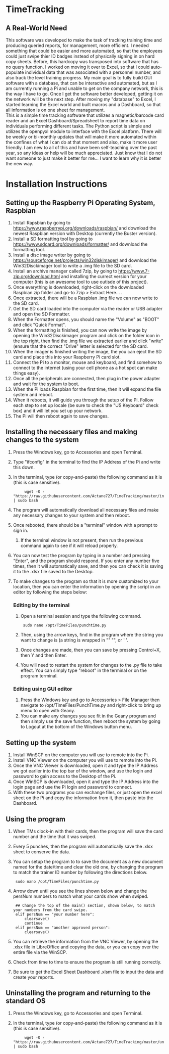 # TimeTracking

## A Real-World Need
This software was developed to make the task of tracking training time and producing queried reports, for management, more efficient.  I needed something that could be easier and more automated, so that the employees could just swipe thier ID badges instead of physically signing in on hard copy sheets.  Before, this hardcopy was transposed into software that has no query function.  I worked on moving it over to Excel, so that I could auto-populate individual data that was associated with a personnel number, and also track the level training progress.  My main goal is to fully build GUI software with a database, that can be interactive and automated, but as I am currently running a Pi and unable to get on the company network, this is the way I have to go. Once I get the software better developed, getting it on the network will be the next step. After moving my "database" to Excel, I started learning the Excel world and built macros and a Dashboard, so that all information is on one sheet for management.  
This is a simple time tracking software that utilizes a magnetic/barcode card reader and an Excel Dashboard/Spreadsheet to report time data on individuals performing different tasks.  The Python script is simple and utilizes the openpyxl module to interface with the Excel platform.
There will be weekly or bi-monthly updates that will make it more automated within the confines of what I can do at that moment and also, make it more user friendly.
I am new to all of this and have been self-teaching over the past year, so any ideas or help will be much appreciated.  Just know that I do not want someone to just make it better for me... I want to learn why it is better the new way.


# Installation Instructions

## Setting up the Raspberry Pi Operating System, Raspbian

1. Install Rapsbian by going to https://www.raspberrypi.org/downloads/raspbian/ and download the newest Raspbian version with Desktop (currently the Buster version).
2. Install a SD formatting tool by going to https://www.sdcard.org/downloads/formatter/ and download the formatting tool.
3. Install a disc image writer by going to https://sourceforge.net/projects/win32diskimager/ and download the Win32Disckimager tool to write a .img file to the SD card.
4. Install an archive manager called 7zip, by going to https://www.7-zip.org/download.html and installing the currect version for your computer (this is an awesome tool to use outisde of this project).
5. Once everything is downloaded, right-click on the downloaded Raspbian zip folder and go-to 7zip > Extract Here... .
6. Once extracted, there will be a Raspbian .img file we can now write to the SD card.
7. Get the SD card loaded into the computer via the reader or USB adapter and open the SD Formatter.
8. When the Formatter opens, you should name the "Volume" as "BOOT" and click "Quick Format".
9. When the formatting is finished, you can now write the image by opening the Win32Disckimager program and click on the folder icon in the top right, then find the .img file we extracted earlier and click "write" (ensure that the correct "Drive" letter is selected for the SD card.
9. When the imager is finished writing the image, the you can eject the SD card and place this into your Raspberry Pi card slot.
10. Connect the Pi to a monitor, mouse and keyboard, and find somehow to connect to the internet (using your cell phone as a hot spot can make things easy).
11. Once all the peripherals are connected, then plug in the power adapter and wait for the system to boot.
12. When the Pi loads Raspbian for the first time, then it will expand the file  system and reboot.
13. When it reboots, it will guide you through the setup of the Pi.  Follow each step to set up locale (be sure to check the "US Keyboard" check box) and it will let you set up your network.
14. The Pi will then reboot again to save changes.

## Installing the necessary files and making changes to the system

1. Press the Windows key, go to Accessories and open Terminal.
2. Type "ifconfig" in the terminal to find the IP Address of the Pi and write this down.
3. In the terminal, type (or copy-and-paste) the following command as it is (this is case sensitive).

			wget -O - "https://raw.githubusercontent.com/Actane727/TimeTracking/master/install.sh" | sudo bash
			
4. The program will automatically download all necessary files and make any necessary changes to your system and then reboot.
5. Once rebooted, there should be a "terminal" window with a prompt to sign in.
	1. If the terminal window is not present, then run the previous command again to see if it will reload properly.
6. You can now test the program by typing in a number and pressing "Enter", and the program should respond.  If you enter any number five times, then it will automatically save, and then you can check it is saving it to the .xlsx file saved to the Desktop.
7. To make changes to the program so that it is more customized to your location, then you can enter the information by opening the script in an editor by following the steps below:
	
	### Editing by the terminal
	1. Open a terminal session and type the following command.
			
			sudo nano /opt/TimeFiles/punchtime.py
			
	2. Then, using the arrow keys, find in the program where the string you want to change is (a string is wrapped in "" "", or ' '.
	3. Once changes are made, then you can save by pressing Control+X, then Y and then Enter.
	4. You will need to restart the system for changes to the .py file to take effect. You can simply type "reboot" in the terminal 	   or on the program terminal.
	
	### Editing using GUI editor
	1. Press the Windows key and go to Accessories > File Manager then navigate to /opt/TimeFiles/PunchTime.py and right-click to 		   bring up menu to open with Geany.
	2. You can make any changes you see fit in the Geany program and then simply use the save function, then reboot the system by 		   going to Logout at the bottom of the Windows button menu.
	
## Setting up the system

1. Install WinSCP on the computer you will use to remote into the Pi.
2. Install VNC Viewer on the computer you will use to remote into the Pi.
3. Once the VNC Viewer is downloaded, open it and type the IP Address we got earlier into the top bar of the window, and use the login      and password to gain access to the Desktop of the Pi. 
4. Once WinSCP is downloaded, open it and type the IP Address into the login page and use the Pi login and password to connect. 
5. With these two programs you can exchange files, or just open the excel sheet on the Pi and copy the information from it, then paste      into the Dashboard.

## Using the program

1. When TMs clock-in with their cards, then the program will save the card number and the time that it was swiped.
2. Every 5 punches, then the program will automatically save the .xlsx sheet to conserve the data.
3. You can setup the program to to save the document as a new document named for the date/time and clear the old one, by changing the      program to match the trainer ID number by following the directions below.

		sudo nano /opt/TimeFiles/punchtime.py

4. Arrow down until you see the lines shown below and change the persNum numbers to match what your cards show when swiped.

		## Change the top of the main() section, shown below, to match your numbers from the card swipe.
		elif persNum == "your number here":
            clearsave()
            continue
        elif persNum == "another approved person":
            clearsave()
	    
4. You can retrieve the information from the VNC Viewer, by opening the .xlsx file in LibreOffice and copying the data, or you can copy    over the entire file via the WinSCP.
5. Check from time to time to ensure the program is still running correctly.
6. Be sure to get the Excel Sheet Dashboard .xlsm file to input the data and create your reports. 


## Uninstalling the program and returning to the standard OS
1. Press the Windows key, go to Accessories and open Terminal.
2. In the terminal, type (or copy-and-paste) the following command as it is (this is case sensitive).

			wget -O - "https://raw.githubusercontent.com/Actane727/TimeTracking/master/uninstall.sh" | sudo bash	
